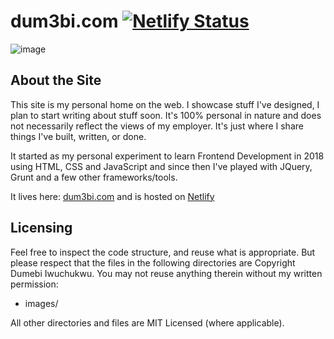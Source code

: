 dum3bi.com [![Netlify Status](https://api.netlify.com/api/v1/badges/c4e926e1-aeeb-48e0-93f0-2c196d00ce48/deploy-status)](https://app.netlify.com/sites/dumebiportfolio/deploys)
==================

![image](https://dum3bi.com/images/dum3bi_web_header.png)

## About the Site

This site is my personal home on the web. I showcase stuff I've designed, I plan to start writing about stuff soon. It's 100% personal in nature and does not necessarily reflect the views of my employer. It's just where I share things I've built, written, or done.

It started as my personal experiment to learn Frontend Development in 2018 using HTML, CSS and JavaScript and since then I've played with JQuery, Grunt and a few other frameworks/tools.


It lives here: <a href="https://dum3bi.com/" target="_blank" rel="noopener">dum3bi.com</a> and is hosted on <a href="https://netlify.com/" target="_blank" rel="noopener">Netlify</a>

## Licensing

Feel free to inspect the code structure, and reuse what is appropriate. But please respect that the files in the following directories are Copyright Dumebi Iwuchukwu. You may not reuse anything therein without my written permission:
- images/


All other directories and files are MIT Licensed (where applicable).
